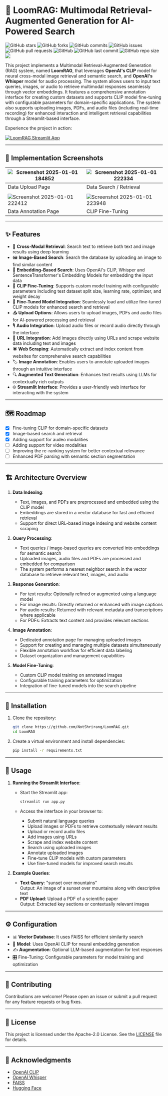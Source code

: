 # 🌟 LoomRAG: Multimodal Retrieval-Augmented Generation for AI-Powered Search

![GitHub stars](https://img.shields.io/github/stars/NotShrirang/LoomRAG?style=social)
![GitHub forks](https://img.shields.io/github/forks/NotShrirang/LoomRAG?style=social)
![GitHub commits](https://img.shields.io/github/commit-activity/t/NotShrirang/LoomRAG)
![GitHub issues](https://img.shields.io/github/issues/NotShrirang/LoomRAG)
![GitHub pull requests](https://img.shields.io/github/issues-pr/NotShrirang/LoomRAG)
![GitHub](https://img.shields.io/github/license/NotShrirang/LoomRAG)
![GitHub last commit](https://img.shields.io/github/last-commit/NotShrirang/LoomRAG)
![GitHub repo size](https://img.shields.io/github/repo-size/NotShrirang/LoomRAG)
<a href="https://huggingface.co/spaces/NotShrirang/LoomRAG"><img src="https://img.shields.io/badge/Streamlit%20App-red?style=flat-rounded-square&logo=streamlit&labelColor=white"/></a>

This project implements a Multimodal Retrieval-Augmented Generation (RAG) system, named **LoomRAG**, that leverages **OpenAI's CLIP** model for neural cross-modal image retrieval and semantic search, and **OpenAI's Whisper** model for audio processing. The system allows users to input text queries, images, or audio to retrieve multimodal responses seamlessly through vector embeddings. It features a comprehensive annotation interface for creating custom datasets and supports CLIP model fine-tuning with configurable parameters for domain-specific applications. The system also supports uploading images, PDFs, and audio files (including real-time recording) for enhanced interaction and intelligent retrieval capabilities through a Streamlit-based interface.

Experience the project in action:

[![LoomRAG Streamlit App](https://img.shields.io/badge/Streamlit%20App-red?style=for-the-badge&logo=streamlit&labelColor=white)](https://huggingface.co/spaces/NotShrirang/LoomRAG)

---

## 📸 Implementation Screenshots

| ![Screenshot 2025-01-01 184852](https://github.com/user-attachments/assets/ad79d0f0-d200-4a82-8c2f-0890a9fe8189) | ![Screenshot 2025-01-01 222334](https://github.com/user-attachments/assets/7307857d-a41f-4f60-8808-00d6db6e8e3e) |
| ---------------------------------------------------------------------------------------------------------------- | ---------------------------------------------------------------------------------------------------------------- |
| Data Upload Page                                                                                                 | Data Search / Retrieval                                                                                          |
|                                                                                                                  |                                                                                                                  |
| ![Screenshot 2025-01-01 222412](https://github.com/user-attachments/assets/e38273f4-426b-444d-80f0-501fa9563779) | ![Screenshot 2025-01-01 223948](https://github.com/user-attachments/assets/21724a92-ef79-44ae-83e6-25f8de29c45a) |
| Data Annotation Page                                                                                             | CLIP Fine-Tuning                                                                                                 |

---

## ✨ Features

- 🔄 **Cross-Modal Retrieval**: Search text to retrieve both text and image results using deep learning
- 🖼️ **Image-Based Search**: Search the database by uploading an image to find similar content
- 🧠 **Embedding-Based Search**: Uses OpenAI's CLIP, Whisper and SentenceTransformer's Embedding Models for embedding the input data
- 🎯 **CLIP Fine-Tuning**: Supports custom model training with configurable parameters including test dataset split size, learning rate, optimizer, and weight decay
- 🔨 **Fine-Tuned Model Integration**: Seamlessly load and utilize fine-tuned CLIP models for enhanced search and retrieval
- 📤 **Upload Options**: Allows users to upload images, PDFs and audio files for AI-powered processing and retrieval
- 🎙️ **Audio Integration**: Upload audio files or record audio directly through the interface
- 🔗 **URL Integration**: Add images directly using URLs and scrape website data including text and images
- 🕷️ **Web Scraping**: Automatically extract and index content from websites for comprehensive search capabilities
- 🏷️ **Image Annotation**: Enables users to annotate uploaded images through an intuitive interface
- 🔍 **Augmented Text Generation**: Enhances text results using LLMs for contextually rich outputs
- 🌐 **Streamlit Interface**: Provides a user-friendly web interface for interacting with the system

---

## 🗺️ Roadmap

- [x] Fine-tuning CLIP for domain-specific datasets
- [x] Image-based search and retrieval
- [x] Adding support for audeo modalities
- [ ] Adding support for video modalities
- [ ] Improving the re-ranking system for better contextual relevance
- [ ] Enhanced PDF parsing with semantic section segmentation

---

## 🏗️ Architecture Overview

1. **Data Indexing**:

   - Text, images, and PDFs are preprocessed and embedded using the CLIP model
   - Embeddings are stored in a vector database for fast and efficient retrieval
   - Support for direct URL-based image indexing and website content scraping

2. **Query Processing**:

   - Text queries / image-based queries are converted into embeddings for semantic search
   - Uploaded images, audio files and PDFs are processed and embedded for comparison
   - The system performs a nearest neighbor search in the vector database to retrieve relevant text, images, and audio

3. **Response Generation**:

   - For text results: Optionally refined or augmented using a language model
   - For image results: Directly returned or enhanced with image captions
   - For audio results: Returned with relevant metadata and transcriptions where applicable
   - For PDFs: Extracts text content and provides relevant sections

4. **Image Annotation**:

   - Dedicated annotation page for managing uploaded images
   - Support for creating and managing multiple datasets simultaneously
   - Flexible annotation workflow for efficient data labeling
   - Dataset organization and management capabilities

5. **Model Fine-Tuning**:
   - Custom CLIP model training on annotated images
   - Configurable training parameters for optimization
   - Integration of fine-tuned models into the search pipeline

---

## 🚀 Installation

1. Clone the repository:

   ```bash
   git clone https://github.com/NotShrirang/LoomRAG.git
   cd LoomRAG
   ```

2. Create a virtual environment and install dependencies:
   ```bash
   pip install -r requirements.txt
   ```

---

## 📖 Usage

1. **Running the Streamlit Interface**:

   - Start the Streamlit app:

     ```bash
     streamlit run app.py
     ```

   - Access the interface in your browser to:
     - Submit natural language queries
     - Upload images or PDFs to retrieve contextually relevant results
     - Upload or record audio files
     - Add images using URLs
     - Scrape and index website content
     - Search using uploaded images
     - Annotate uploaded images
     - Fine-tune CLIP models with custom parameters
     - Use fine-tuned models for improved search results

2. **Example Queries**:
   - **Text Query**: "sunset over mountains"  
     Output: An image of a sunset over mountains along with descriptive text
   - **PDF Upload**: Upload a PDF of a scientific paper  
     Output: Extracted key sections or contextually relevant images

---

## ⚙️ Configuration

- 📊 **Vector Database**: It uses FAISS for efficient similarity search
- 🤖 **Model**: Uses OpenAI CLIP for neural embedding generation
- ✍️ **Augmentation**: Optional LLM-based augmentation for text responses
- 🎛️ Fine-Tuning: Configurable parameters for model training and optimization

---

## 🤝 Contributing

Contributions are welcome! Please open an issue or submit a pull request for any feature requests or bug fixes.

---

## 📄 License

This project is licensed under the Apache-2.0 License. See the [LICENSE](LICENSE) file for details.

---

## 🙏 Acknowledgments

- [OpenAI CLIP](https://openai.com/research/clip)
- [OpenAI Whisper](https://github.com/openai/whisper)
- [FAISS](https://github.com/facebookresearch/faiss)
- [Hugging Face](https://huggingface.co/)
